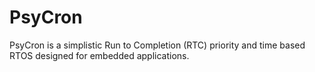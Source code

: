# PsyCron

PsyCron is a simplistic Run to Completion (RTC) priority and time based RTOS designed for embedded applications.
